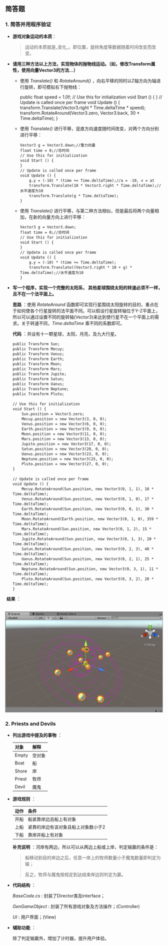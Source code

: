 ## 简答题

### 1. 简答并用程序验证

- __游戏对象运动的本质__：

  > 运动的本质就是_变化_，即位置，旋转角度等数据随着时间改变而改变。

- __请用三种方法以上方法，实现物体的抛物线运动。（如，修改Transform属性，使用向量Vector3的方法…）__

  - 使用 _Translate()_  和 _RotateAround()_ ，向右平移的同时以Z轴方向为轴进行旋转，即可模拟右下抛物线：

     public float speed = 1.0f;
     	// Use this for initialization
     	void Start () {	
     	}
     	// Update is called once per frame
     	void Update () {
     	    transform.Translate(Vector3.right * Time.deltaTime * speed);
     	    transform.RotateAround(Vector3.zero, Vector3.back, 30 * Time.deltaTime);
     	}

  - 使用 _Translate()_ 进行平移，竖直方向速度随时间改变，对两个方向分别进行平移：

        Vector3 g = Vector3.down;//重力向量
        float time = 0;//总时间
        // Use this for initialization
        void Start () {	
        }
        // Update is called once per frame
        void Update () {
            g.y = (-10) * (time += Time.deltaTime);//a = -10, v = at
            transform.Translate(10 * Vector3.right * Time.deltaTime);//水平速度为10
            transform.Translate(g * Time.deltaTime);
        }

  - 使用 _Translate()_ 进行平移，与第二种方法相似，但是最后将两个向量相加，在新的向量方向上进行平移：

        Vector3 g = Vector3.down;
        float time = 0;//总时间
        // Use this for initialization
        void Start () {	
        }
        // Update is called once per frame
        void Update () {
            g.y = (-10) * (time += Time.deltaTime);
            transform.Translate((Vector3.right * 10 + g) * Time.deltaTime);//水平速度为10
        }

- __写一个程序，实现一个完整的太阳系， 其他星球围绕太阳的转速必须不一样，且不在一个法平面上。__

  __思路__ ：使用 _RotateAround_ 函数即可实现行星围绕太阳旋转的目的，重点在于如何使各个行星旋转的法平面不同。可以假设行星旋转轴位于Y-Z平面上，所以可以通过设置不同的旋转轴(Vector3)来达到使行星不在一个平面上的需求。关于转速不同，_Time.deltaTime_ 乘不同的系数即可。

  __代码__ ：共设有十一颗星球，太阳，月亮，及九大行星。

      public Transform Sun;
      public Transform Mecuy;
      public Transform Venus;
      public Transform Earth;
      public Transform Moon;
      public Transform Mars;
      public Transform Jupite;
      public Transform Satun;
      public Transform Uanus;
      public Transform Neptune;
      public Transform Pluto;
      
      // Use this for initialization
      void Start () {
          Sun.position = Vector3.zero;
          Mecuy.position = new Vector3(3, 0, 0);
          Venus.position = new Vector3(6, 0, 0);
          Earth.position = new Vector3(9, 0, 0);
          Moon.position = new Vector3(11, 0, 0);
          Mars.position = new Vector3(13, 0, 0);
          Jupite.position = new Vector3(17, 0, 0);
          Satun.position = new Vector3(20, 0, 0);
          Uanus.position = new Vector3(23, 0, 0);
          Neptune.position = new Vector3(25, 0, 0);
          Pluto.position = new Vector3(27, 0, 0);
      }
      
      // Update is called once per frame
      void Update () {
          Mecuy.RotateAround(Sun.position, new Vector3(0, 1, 1), 10 * Time.deltaTime);
          Venus.RotateAround(Sun.position, new Vector3(0, 1, 0), 17 * Time.deltaTime);
          Earth.RotateAround(Sun.position, new Vector3(0, 0, 1), 30 * Time.deltaTime);
          Moon.RotateAround(Earth.position, new Vector3(0, 1, 0), 359 * Time.deltaTime);
          Mars.RotateAround(Sun.position, new Vector3(0, 1, 2), 15 * Time.deltaTime);
          Jupite.RotateAround(Sun.position, new Vector3(0, 1, 3), 20 * Time.deltaTime);
          Satun.RotateAround(Sun.position, new Vector3(0, 2, 3), 40 * Time.deltaTime);
          Uanus.RotateAround(Sun.position, new Vector3(0, 2, 1), 25 * Time.deltaTime);
          Neptune.RotateAround(Sun.position, new Vector3(0, 3, 1), 11 * Time.deltaTime);
          Pluto.RotateAround(Sun.position, new Vector3(0, 3, 2), 20 * Time.deltaTime);
      }

​       __结果__ ：

​       ![效果图](images/image.png)



### 2. Priests and Devils

* __列出游戏中提及的事物__ ：

  | 对象     | 解释   |
  | ------ | ---- |
  | Empty  | 空对象  |
  | Boat   | 船    |
  | Shore  | 岸    |
  | Priest | 牧师   |
  | Devil  | 魔鬼   |


* __游戏规则__ ：

  | 动作   | 条件                 |
  | ---- | ------------------ |
  | 开船   | 船紧靠岸边且船上有对象        |
  | 上船   | 紧靠的岸边有该对象且船上对象数小于2 |
  | 下船   | 靠岸并船上有对象           |

  __补充说明__ ：河岸有两边，所以可以从两边上船或上岸，判定输赢的条件是：

  >  船移动到目的岸边之后，任意一岸上的牧师数量小于魔鬼数量即判定为输；
  >
  >  反之，牧师与魔鬼按规定到达结束岸边则判定为赢。

* __代码结构__ ：

  _BaseCode.cs_ : 封装了Director类及interface；

  _GenGameObject_ : 封装了所有游戏对象及方法操作；(Controller)

  _UI_ : 用户界面；(View)

* __辅助功能__ ：

  除了判定输赢外，增加了计时器，提升用户体验。
